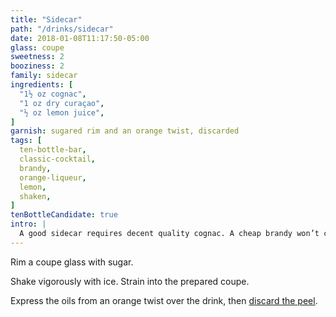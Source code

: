 ```yaml
---
title: "Sidecar"
path: "/drinks/sidecar"
date: 2018-01-08T11:17:50-05:00
glass: coupe
sweetness: 2
booziness: 2
family: sidecar
ingredients: [
  "1½ oz cognac",
  "1 oz dry curaçao",
  "½ oz lemon juice",
]
garnish: sugared rim and an orange twist, discarded
tags: [
  ten-bottle-bar,
  classic-cocktail,
  brandy,
  orange-liqueur,
  lemon,
  shaken,
]
tenBottleCandidate: true
intro: |
  A good sidecar requires decent quality cognac. A cheap brandy won’t cut it here.
---
```

Rim a coupe glass with sugar.

Shake vigorously with ice. Strain into the prepared coupe.

Express the oils from an orange twist over the drink, then [discard the peel](/techniques/twist/#discarding).
